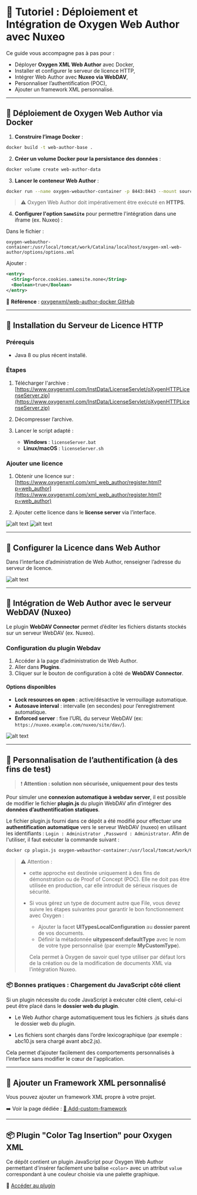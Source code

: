 
# 🚀 Tutoriel : Déploiement et Intégration de Oxygen Web Author avec Nuxeo

Ce guide vous accompagne pas à pas pour :
- Déployer **Oxygen XML Web Author** avec Docker,
- Installer et configurer le serveur de licence HTTP,
- Intégrer Web Author avec **Nuxeo via WebDAV**,
- Personnaliser l’authentification (POC),
- Ajouter un framework XML personnalisé.

---

## 🐳 Déploiement de Oxygen Web Author via Docker

1. **Construire l’image Docker** :

```bash
docker build -t web-author-base .
```

2. **Créer un volume Docker pour la persistance des données** :

```bash
docker volume create web-author-data
```

3. **Lancer le conteneur Web Author** :

```bash
docker run --name oxygen-webauthor-container -p 8443:8443 --mount source=web-author-data,target=/usr/local/tomcat/work/Catalina/localhost/oxygen-xml-web-author web-author-base
```

> ⚠️ Oxygen Web Author doit impérativement être exécuté en **HTTPS**.

4. **Configurer l'option `SameSite`** pour permettre l'intégration dans une iframe (ex. Nuxeo) :

Dans le fichier :
```
oxygen-webauthor-container:/usr/local/tomcat/work/Catalina/localhost/oxygen-xml-web-author/options/options.xml
```

Ajouter :

```xml
<entry>
  <String>force.cookies.samesite.none</String>
  <Boolean>true</Boolean>
</entry>
```

📎 **Référence** : [oxygenxml/web-author-docker GitHub](https://github.com/oxygenxml/web-author-docker/tree/master)

---

## 🔐 Installation du Serveur de Licence HTTP

### Prérequis

- Java 8 ou plus récent installé.

### Étapes

1. Télécharger l'archive :
[https://www.oxygenxml.com/InstData/LicenseServlet/oXygenHTTPLicenseServer.zip](https://www.oxygenxml.com/InstData/LicenseServlet/oXygenHTTPLicenseServer.zip)

2. Décompresser l’archive.

3. Lancer le script adapté :
   - **Windows** : `licenseServer.bat`
   - **Linux/macOS** : `licenseServer.sh`

### Ajouter une licence

1. Obtenir une licence sur :  
[https://www.oxygenxml.com/xml_web_author/register.html?p=web_author](https://www.oxygenxml.com/xml_web_author/register.html?p=web_author)

2. Ajouter cette licence dans le **license server** via l’interface.

![alt text](add-license.png)
![alt text](license-added.png)

---

## 🔧 Configurer la Licence dans Web Author

Dans l’interface d’administration de Web Author, renseigner l’adresse du serveur de licence.

![alt text](use-license.png)

---

## 🔗 Intégration de Web Author avec le serveur WebDAV (Nuxeo)

Le plugin **WebDAV Connector** permet d’éditer les fichiers distants stockés sur un serveur WebDAV (ex. Nuxeo).

### Configuration du plugin Webdav

1. Accéder à la page d’administration de Web Author.
2. Aller dans **Plugins**.
3. Cliquer sur le bouton de configuration à côté de **WebDAV Connector**.

#### Options disponibles

- **Lock resources on open** : active/désactive le verrouillage automatique.
- **Autosave interval** : intervalle (en secondes) pour l’enregistrement automatique.
- **Enforced server** : fixe l’URL du serveur WebDAV (ex: `https://nuxeo.example.com/nuxeo/site/dav/`).

![alt text](configure-webdav-server.png)

---

## 🧪 Personnalisation de l’authentification (à des fins de test)

> ❗ **Attention : solution non sécurisée, uniquement pour des tests**

Pour simuler une **connexion automatique à webdav server**, il est possible de modifier le fichier **plugin.js** du plugin WebDAV afin d’intégrer des **données d’authentification statiques**.

Le fichier plugin.js fourni dans ce dépôt a été modifié pour effectuer une **authentification automatique** vers le serveur WebDAV (nuxeo) en utilisant les identifiants : `Login : Administrator ,Password : Administrator`. Afin de l'utiliser, il faut exécuter la commande suivant :
```bash
docker cp plugin.js oxygen-webauthor-container:/usr/local/tomcat/work/Catalina/localhost/oxygen-xml-web-author/plugins/web-author-webdav-plugin-27.1/web/plugin.js
```

> ⚠️ Attention : 
>
>- cette approche est destinée uniquement à des fins de démonstration ou de Proof of Concept (POC). Elle ne doit pas être utilisée en production, car elle introduit de sérieux risques de sécurité.
>- Si vous gérez un type de document autre que File, vous devez suivre les étapes suivantes pour garantir le bon fonctionnement avec Oxygen :
>   - Ajouter la facet **UITypesLocalConfiguration** au **dossier parent** de vos documents.
>   - Définir la métadonnée **uitypesconf:defaultType** avec le nom de votre type personnalisé (par exemple **MyCustomType**).
>
>   Cela permet à Oxygen de savoir quel type utiliser par défaut lors de la création ou de la modification de documents XML via l’intégration Nuxeo.

### 📦 Bonnes pratiques : Chargement du JavaScript côté client

Si un plugin nécessite du code JavaScript à exécuter côté client, celui-ci peut être placé dans le **dossier web du plugin**.

- Le Web Author charge automatiquement tous les fichiers .js situés dans le dossier web du plugin.

- Les fichiers sont chargés dans l’ordre lexicographique (par exemple : abc10.js sera chargé avant abc2.js).

Cela permet d’ajouter facilement des comportements personnalisés à l’interface sans modifier le cœur de l'application.

---

## 📂 Ajouter un Framework XML personnalisé

Vous pouvez ajouter un framework XML propre à votre projet.

➡️ Voir la page dédiée : [📄 Add-custom-framework](Add-custom-framework.md)

---

## 📦 Plugin "Color Tag Insertion" pour Oxygen XML

Ce dépôt contient un plugin JavaScript pour Oxygen Web Author permettant d'insérer facilement une balise `<color>` avec un attribut `value` correspondant à une couleur choisie via une palette graphique.

🔗 [Accéder au plugin](./insert-color-tag)


